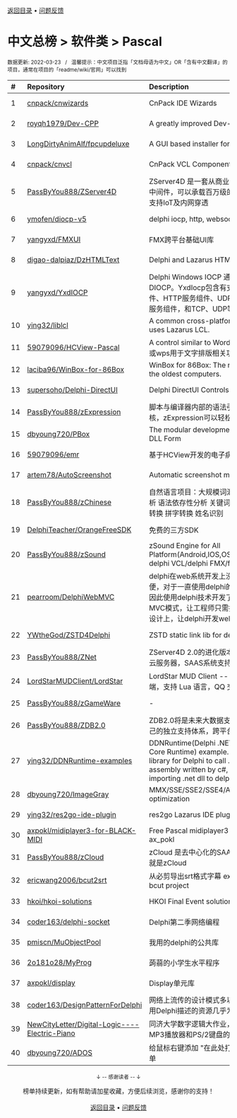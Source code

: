<a href="https://gitee.com/GrowingGit/GitHub-Chinese-Top-Charts#github中文排行榜">返回目录</a> • <a href="/content/docs/feedback.md">问题反馈</a>

# 中文总榜 > 软件类 > Pascal
<sub>数据更新: 2022-03-23&nbsp;&nbsp;&nbsp;/&nbsp;&nbsp;&nbsp;温馨提示：中文项目泛指「文档母语为中文」OR「含有中文翻译」的项目，通常在项目的「readme/wiki/官网」可以找到</sub>

|#|Repository|Description|Stars|Updated|
|:-|:-|:-|:-|:-|
|1|[cnpack/cnwizards](https://github.com/cnpack/cnwizards)|CnPack IDE Wizards|438|2022-03-22|
|2|[royqh1979/Dev-CPP](https://github.com/royqh1979/Dev-CPP)|A greatly improved Dev-Cpp|324|2021-10-03|
|3|[LongDirtyAnimAlf/fpcupdeluxe](https://github.com/LongDirtyAnimAlf/fpcupdeluxe)|A GUI based installer for FPC and Lazarus|278|2022-02-24|
|4|[cnpack/cnvcl](https://github.com/cnpack/cnvcl)|CnPack VCL Components|246|2022-03-22|
|5|[PassByYou888/ZServer4D](https://github.com/PassByYou888/ZServer4D)|ZServer4D 是一套从商业项目剥离而出的云服务器中间件，可以承载百万级的分布式负载服务，并且支持IoT及内网穿透|228|2022-02-15|
|6|[ymofen/diocp-v5](https://github.com/ymofen/diocp-v5)|delphi iocp, http, websocket, ntrip|206|2022-02-19|
|7|[yangyxd/FMXUI](https://github.com/yangyxd/FMXUI)|FMX跨平台基础UI库|200|2022-03-17|
|8|[digao-dalpiaz/DzHTMLText](https://github.com/digao-dalpiaz/DzHTMLText)|Delphi and Lazarus HTML Label component|96|2022-01-02|
|9|[yangyxd/YxdIOCP](https://github.com/yangyxd/YxdIOCP)|Delphi Windows IOCP 通讯模型封装，基于DIOCP。YxdIocp包含有支持大并发的TCP服务组件、HTTP服务组件、UDP服务组件、WebSocket服务组件，和TCP、UDP等基础客户端组件。|77|2022-01-14|
|10|[ying32/liblcl](https://github.com/ying32/liblcl)|A common cross-platform GUI library, the core uses Lazarus LCL.|65|2022-03-12|
|11|[59079096/HCView-Pascal](https://github.com/59079096/HCView-Pascal)|A control similar to Word or WPS(一个类似word或wps用于文字排版相关功能的控件)|65|2022-03-20|
|12|[laciba96/WinBox-for-86Box](https://github.com/laciba96/WinBox-for-86Box)|WinBox for 86Box: The newest way to manage the oldest computers.|60|2022-01-05|
|13|[supersoho/Delphi-DirectUI](https://github.com/supersoho/Delphi-DirectUI)|Delphi DirectUI Controls|52|2022-02-20|
|14|[PassByYou888/zExpression](https://github.com/PassByYou888/zExpression)|脚本与编译器内部的语法引擎内核，也是一种op内核，zExpression可以轻松实现自己的脚本引擎|39|2021-09-21|
|15|[dbyoung720/PBox](https://github.com/dbyoung720/PBox)|The modular development platform based on DLL Form|37|2022-03-19|
|16|[59079096/emr](https://github.com/59079096/emr)|基于HCView开发的电子病历程序|36|2022-03-20|
|17|[artem78/AutoScreenshot](https://github.com/artem78/AutoScreenshot)|Automatic screenshot maker for Windows|34|2021-12-14|
|18|[PassByYou888/zChinese](https://github.com/PassByYou888/zChinese)|自然语言项目：大规模词汇数据库 分词器 词性分析 语法依存性分析 关键词分析 简繁转 简港转 拼词转换 拼字转换 姓名识别|34|2021-09-21|
|19|[DelphiTeacher/OrangeFreeSDK](https://github.com/DelphiTeacher/OrangeFreeSDK)|免费的三方SDK|31|2021-12-14|
|20|[PassByYou888/zSound](https://github.com/PassByYou888/zSound)|zSound Engine for All Platform(Android,IOS,OSX,Windows),supported delphi VCL/delphi FMX/fpc|27|2021-09-21|
|21|[pearroom/DelphiWebMVC](https://github.com/pearroom/DelphiWebMVC)|delphi在web系统开发上没有像java或php 这样方便，对于一直使用delphi的工程师来说是个遗憾，因此使用delphi技术开发了一套Web框架，使用MVC模式，让工程师只需把精力放在模型与视图的设计上，让delphi开发web系统更方便|26|2022-03-09|
|22|[YWtheGod/ZSTD4Delphi](https://github.com/YWtheGod/ZSTD4Delphi)|ZSTD static link lib for delphi|23|2022-03-22|
|23|[PassByYou888/ZNet](https://github.com/PassByYou888/ZNet)|ZServer4D 2.0的进化版本，也是未来对p2pVM，云服务器，SAAS系统支持的核心项目|21|2022-03-21|
|24|[LordStarMUDClient/LordStar](https://github.com/LordStarMUDClient/LordStar)|LordStar MUD Client -- 最好用的中文 MUD 客户端，支持 Lua 语言，QQ 交流群: 618631269|20|2022-01-11|
|25|[PassByYou888/zGameWare](https://github.com/PassByYou888/zGameWare)|-|19|2021-09-22|
|26|[PassByYou888/ZDB2.0](https://github.com/PassByYou888/ZDB2.0)|ZDB2.0将是未来大数据支持的内核，ZDB2.0有自己的独立支持体系，跨平台特性，不依赖操作系统|17|2021-10-21|
|27|[ying32/DDNRuntime-examples](https://github.com/ying32/DDNRuntime-examples)|DDNRuntime(Delphi .NET Framework/.NET Core Runtime) example. DDNRuntime is a library for Delphi to call .net dll. Support the assembly written by c#, vb.net. Support importing .net dll to delphi, can  ...|14|2021-12-10|
|28|[dbyoung720/ImageGray](https://github.com/dbyoung720/ImageGray)|MMX/SSE/SSE2/SSE4/AVX/AVX2/AVX512 optimization|13|2022-02-20|
|29|[ying32/res2go-ide-plugin](https://github.com/ying32/res2go-ide-plugin)|res2go Lazarus IDE plug-in|13|2022-02-25|
|30|[axpokl/midiplayer3-for-BLACK-MIDI](https://github.com/axpokl/midiplayer3-for-BLACK-MIDI)|Free Pascal midiplayer3 for Black MIDI by ax_pokl|12|2022-02-16|
|31|[PassByYou888/zCloud](https://github.com/PassByYou888/zCloud)|zCloud 是去中心化的SAAS后台框架，SAAS后台就是zCloud|11|2022-03-06|
|32|[ericwang2006/bcut2srt](https://github.com/ericwang2006/bcut2srt)|从必剪导出srt格式字幕 export srt subtitle from bcut project|10|2022-01-29|
|33|[hkoi/hkoi-solutions](https://github.com/hkoi/hkoi-solutions)|HKOI Final Event solutions|10|2022-02-03|
|34|[coder163/delphi-socket](https://github.com/coder163/delphi-socket)|Delphi第二季网络编程|6|2021-10-26|
|35|[pmiscn/MuObjectPool](https://github.com/pmiscn/MuObjectPool)|我用的delphi的公共库|5|2021-11-22|
|36|[2o181o28/MyProg](https://github.com/2o181o28/MyProg)|蒟蒻的小学生水平程序|5|2022-03-17|
|37|[axpokl/display](https://github.com/axpokl/display)|Display单元库|5|2021-12-18|
|38|[coder163/DesignPatternForDelphi](https://github.com/coder163/DesignPatternForDelphi)|网络上流传的设计模式多以Java、C++语言描述，用Delphi描述的资源几乎为零，特此整理|4|2021-11-21|
|39|[NewCityLetter/Digital-Logic----Electric-Piano](https://github.com/NewCityLetter/Digital-Logic----Electric-Piano)|同济大学数字逻辑大作业，基于OLED显示屏、MP3播放器和PS/2键盘的电子琴|3|2022-01-07|
|40|[dbyoung720/ADOS](https://github.com/dbyoung720/ADOS)|给鼠标右键添加 "在此处打开命令窗口(管理员)" 菜单|2|2021-10-28|

<div align="center">
    <p><sub>↓ -- 感谢读者 -- ↓</sub></p>
    榜单持续更新，如有帮助请加星收藏，方便后续浏览，感谢你的支持！
</div>

<br/>

<div align="center"><a href="https://gitee.com/GrowingGit/GitHub-Chinese-Top-Charts#github中文排行榜">返回目录</a> • <a href="/content/docs/feedback.md">问题反馈</a></div>
